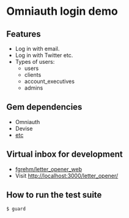# Omniauth login demo

## Features
- Log in with email.
- Log in with Twitter etc.
- Types of users:
  + users
  + clients
  + account_executives
  + admins

## Gem dependencies
- Omniauth
- Devise
- [etc](Gemfile)

## Virtual inbox for development
- [fgrehm/letter_opener_web](https://github.com/fgrehm/letter_opener_web)
- Visit [http://localhost:3000/letter_opener/](http://localhost:3000/letter_opener/)

## How to run the test suite
```
$ guard
```
